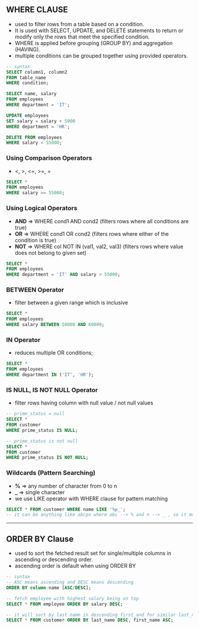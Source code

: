 ## WHERE CLAUSE
- used to filter rows from a table based on a condition.
- It is used with SELECT, UPDATE, and DELETE statements to return or modify only the rows that meet the specified condition.
- WHERE is applied before grouping (GROUP BY) and aggregation (HAVING).
- multiple conditions can be grouped together using provided operators.
``` sql
-- syntax
SELECT column1, column2
FROM table_name
WHERE condition;

SELECT name, salary
FROM employees
WHERE department = 'IT';

UPDATE employees
SET salary = salary + 5000
WHERE department = 'HR';

DELETE FROM employees
WHERE salary < 55000;
```
### Using Comparison Operators
- <, >, <=, >=, =
``` sql
SELECT * 
FROM employees
WHERE salary >= 55000;
```
### Using Logical Operators
- **AND** => WHERE cond1 AND cond2 (filters rows where all conditions are true)
- **OR** => WHERE cond1 OR cond2 (filters rows where either of the condition is true)
- **NOT** => WHERE col NOT IN (val1, val2, val3) (filters rows where value does not belong to given set)
``` sql
SELECT * 
FROM employees
WHERE department = 'IT' AND salary > 55000;
```
### BETWEEN Operator
- filter between a given range which is inclusive
``` sql
SELECT * 
FROM employees
WHERE salary BETWEEN 50000 AND 60000;
```
### IN Operator
- reduces multiple OR conditions;
``` sql
SELECT * 
FROM employees
WHERE department IN ('IT', 'HR');
```
### IS NULL, IS NOT NULL Operator
- filter rows having column with null value / not null values
``` sql
-- prime_status = null
SELECT *
FROM customer
WHERE prime_status IS NULL;

-- prime_status is not null
SELECT *
FROM customer
WHERE prime_status IS NOT NULL;
```
### Wildcards (Pattern Searching)
- **%** => any number of character from 0 to n
- **_** => single character
- we use LIKE operator with WHERE clause for pattern matching
``` sql
SELECT * FROM customer WHERE name LIKE '%p_';
-- it can be anything like abcpn where abc --> % and n --> _ , so it matches %p_
```
---
## ORDER BY Clause
- used to sort the fetched result set for single/multiple columns in ascending or descending order.
- ascending order is default when using ORDER BY 
``` sql
-- syntax
-- ASC means ascending and DESC means descending
ORDER BY column-name [ASC/DESC];

-- fetch employee with highest salary being on top
SELECT * FROM employee ORDER BY salary DESC;

-- it will sort by last name in descending first and for similar last_name it will sort first_name in ascending order 
SELECT * FROM customer ORDER BY last_name DESC, first_name ASC;
```
